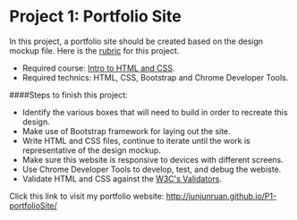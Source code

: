 # Project 1: Portfolio Site

In this project, a portfolio site should be created based on the design mockup file. Here is the [rubric](https://www.udacity.com/course/viewer#!/c-nd001/l-2736698543/m-3881828682) for this project.

- Required course: [Intro to HTML and CSS](https://www.udacity.com/course/intro-to-html-and-css--ud304).
- Required technics: HTML, CSS, Bootstrap and Chrome Developer Tools.


####Steps to finish this project:

- Identify the various boxes that will need to build in order to recreate this design.
- Make use of Bootstrap framework for laying out the site.
- Write HTML and CSS files, continue to iterate until the work is representative of the design mockup.
- Make sure this website is responsive to devices with different screens.
- Use Chrome Developer Tools to develop, test, and debug the webiste.
- Validate HTML and CSS against the [W3C's Validators](http://validator.w3.org/). 

Click this link to visit my portfolio website: http://junjunruan.github.io/P1-portfolioSite/
